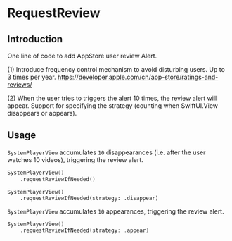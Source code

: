 # RequestReview

## Introduction

One line of code to add AppStore user review Alert.

(1) Introduce frequency control mechanism to avoid disturbing users. Up to 3 times per year. https://developer.apple.com/cn/app-store/ratings-and-reviews/

(2) When the user tries to triggers the alert 10 times, the review alert will appear. Support for specifying the strategy (counting when SwiftUI.View disappears or appears).

## Usage

`SystemPlayerView` accumulates `10` disappearances (i.e. after the user watches 10 videos), triggering the review alert.

```Swift
SystemPlayerView()
    .requestReviewIfNeeded()
```

```
SystemPlayerView()
    .requestReviewIfNeeded(strategy: .disappear)
```

`SystemPlayerView` accumulates `10` appearances, triggering the review alert.

```Swift
SystemPlayerView()
    .requestReviewIfNeeded(strategy: .appear)
```
